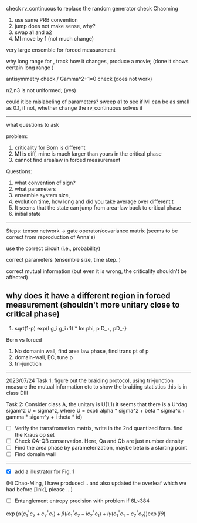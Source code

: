 check rv_continuous to replace the random generator
check Chaoming


1. use same PRB convention
2. jump does not make sense, why?
3. swap a1 and a2
4. MI move by 1 (not much change)


very large ensemble for forced measurement

why long range for , track how it changes, produce a movie; (done it shows certain long range )

antisymmetry check / Gamma^2+1=0 check (does not work)

n2,n3 is not uniformed; (yes)

could it be mislabeling of parameters? sweep a1 to see if MI can be as small as 0.1, if not, whether change the rv_continuous solves it

---
what questions to ask

problem:
1. criticality for Born is different
2. MI is diff, mine is much larger than yours in the critical phase
3. cannot find arealaw in forced measurement
   
Questions:
1. what convention of sign?
2. what parameters
3. ensemble system size, 
4. evolution time, how long and did you take average over different t
5. It seems that the state can jump from area-law back to critical phase 
6. initial state


---
Steps:
tensor network -> gate operator/covariance matrix  (seems to be correct from reproduction of Anna's)

use the correct circuit (i.e., probability)

correct parameters (ensemble size, time step..)

correct mutual information (but even it is wrong, the criticality shouldn't be affected)

why does it have a different region in forced measurement (shouldn't more unitary close to critical phase)
----

1. sqrt(1-p) exp(I g_i g_i+1) * Im phi, p D_+, pD_-}

Born vs forced
1. No domanin wall, find area law phase, find trans pt of p
2. domain-wall, EC, tune p
3. tri-junction 

---

2023/07/24
Task 1:
figure out the braiding protocol, using tri-junction
measure the mutual information etc to show the braiding statistics
this is in class DIII

Task 2:
Consider class A, the unitary is U(1,1)
it seems that there is a U^dag sigam^z U = sigma^z, where U = exp(i alpha * sigma^z + beta * sigma^x + gamma * sigam^y + i theta * id)

- [ ] Verify the transfromation matrix, write in the 2nd quantized form. find the Kraus op set
- [ ] Check QA-QB conservation. Here, Qa and Qb are just number density
- [ ] Find the area phase by parameterization, maybe beta is a starting point
- [ ] Find domain wall

---
- [x] add a illustrator for Fig. 1


(Hi Chao-Ming, I have produced .. and also updated the overleaf which we had before [link], please ...)

-[ ] Entanglement entropy precision with problem if 6L~384


$\exp(\alpha (c_1^\dagger c_2+ c_2^\dagger c_1) + \beta (i c_1^\dagger c_2-i c_2^\dagger c_1)+i\gamma(c_1^\dagger c_1-c_2^\dagger c_2))\exp(i\theta)$